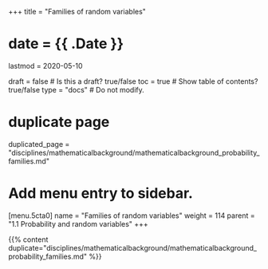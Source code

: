 +++
title = "Families of random variables"

# date = {{ .Date }}
lastmod = 2020-05-10

draft = false  # Is this a draft? true/false
toc = true  # Show table of contents? true/false
type = "docs"  # Do not modify.

# duplicate page
duplicated_page = "disciplines/mathematicalbackground/mathematicalbackground_probability_families.md"

# Add menu entry to sidebar.
[menu.5cta0]
name = "Families of random variables"
weight = 114
parent = "1.1 Probability and random variables"
+++

{{% content duplicate="disciplines/mathematicalbackground/mathematicalbackground_probability_families.md" %}}
